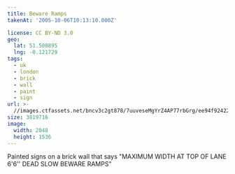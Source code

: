 ```yaml
---
title: Beware Ramps
takenAt: '2005-10-06T10:13:10.000Z'

license: CC BY-ND 3.0
geo:
  lat: 51.500895
  lng: -0.121729
tags:
  - uk
  - london
  - brick
  - wall
  - paint
  - sign
url: >-
  //images.ctfassets.net/bncv3c2gt878/7uuveseMgYrZ4AP77rbGrg/ee94f924224de85d068561d87aa839eb/beware-ramps_4325648808_o
size: 3819716
image:
  width: 2048
  height: 1536
---
```


Painted signs on a brick wall that says "MAXIMUM WIDTH AT TOP OF LANE 6'6'' DEAD SLOW BEWARE RAMPS"
